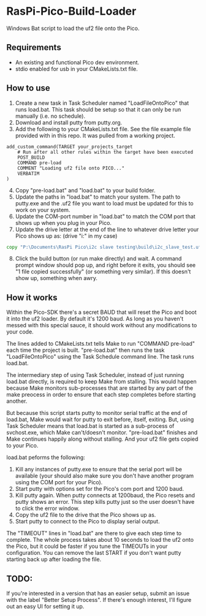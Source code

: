 # RasPi-Pico-Build-Loader
Windows Bat script to load the uf2 file onto the Pico.
## Requirements
- An existing and functional Pico dev environment.
- stdio enabled for usb in your CMakeLists.txt file.
## How to use
1. Create a new task in Task Scheduler named "LoadFileOntoPico" that runs load.bat.
This task should be setup so that it can only be run manually (i.e. no schedule).
2. Download and install putty from putty.org. 
3. Add the following to your CMakeLists.txt file.
See the file example file provided with in this repo. It was pulled from a working project.
```make
add_custom_command(TARGET your_projects_target
    # Run after all other rules within the target have been executed
    POST_BUILD
    COMMAND pre-load
    COMMENT "Loading uf2 file onto PICO..."
    VERBATIM
)
```
4. Copy "pre-load.bat" and "load.bat" to your build folder.
5. Update the paths in "load.bat" to match your system. The path to putty.exe and the .uf2 file you want to load must be updated for this to work on your system.
6. Update the COM-port number in "load.bat" to match the COM port that shows up when you plug in your Pico.
7. Update the drive letter at the end of the line to whatever drive letter your Pico shows up as: (drive "i:" in my case)
```bat
copy "P:\Documents\RasPi Pico\i2c slave testing\build\i2c_slave_test.uf2" i:
```
8. Click the build button (or run make directly) and wait. A command prompt window should pop up, and right before it exits, you should see "1 file copied successfully" (or something very similar). If this doesn't show up, something when awry. 

## How it works
Within the Pico-SDK there's a secret BAUD that will reset the Pico and boot it into the uf2 loader. By default it's 1200 baud. As long as you haven't messed with this special sauce, it should work without any modifications to your code.

The lines added to CMakeLists.txt tells Make to run "COMMAND pre-load" each time the project is built. "pre-load.bat" then runs the task "LoadFileOntoPico" using the Task Schedule command line. The task runs load.bat. 

The intermediary step of using Task Scheduler, instead of just running load.bat directly, is required to keep Make from stalling. This would happen because Make monitors sub-processes that are started by any part of the make preocess in order to ensure that each step completes before starting another. 

But because this script starts putty to monitor serial traffic at the end of load.bat, Make would wait for putty to exit before, itself, exiting. But, using Task Scheduler means that load.bat is started as a sub-process of svchost.exe, which Make can't/doesn't monitor. "pre-load.bat" finishes and Make continues happily along without stalling. And your uf2 file gets copied to your Pico.

load.bat peforms the following:
1. Kill any instances of putty.exe to ensure that the serial port will be available (your should also make sure you don't have another program using the COM port for your Pico).
2. Start putty with options set for the Pico's com port and 1200 baud.
3. Kill putty again. When putty connects at 1200baud, the Pico resets and putty shows an error. This step kills putty just so the user doesn't have to click the error window. 
4. Copy the uf2 file to the drive that the Pico shows up as.
5. Start putty to connect to the Pico to display serial output.

The "TIMEOUT" lines in "load.bat" are there to give each step time to complete. The whole process takes about 10 seconds to load the uf2 onto the Pico, but it could be faster if you tune the TIMEOUTs in your configuration. 
You can remove the last START if you don't want putty starting back up after loading the file.

## TODO:
If you're interested in a version that has an easier setup, submit an issue with the label "Better Setup Process". If there's enough interest, I'll figure out an easy UI for setting it up.
